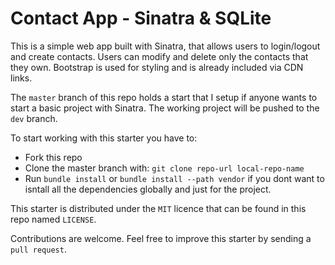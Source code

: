 # Contact App - Sinatra & SQLite

This is a simple web app built with Sinatra, that allows users to login/logout and create contacts. Users can modify and delete only the contacts that they own. Bootstrap is used for styling and is already included via CDN links.

The `master` branch of this repo holds a start that I setup if anyone wants to start a basic project with Sinatra. The working project will be pushed to the `dev` branch.

To start working with this starter you have to:
- Fork this repo
- Clone the master branch with: `git clone repo-url local-repo-name`
- Run `bundle install` or `bundle install --path vendor` if you dont want to isntall all the dependencies globally and just for the project.

This starter is distributed under the `MIT` licence that can be found in this repo named `LICENSE`.

Contributions are welcome. Feel free to improve this starter by sending a `pull request`.